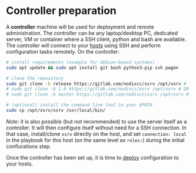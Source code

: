 # Controller preparation

A **controller** machine will be used for deployment and remote administration.
The controller can be any laptop/desktop PC, dedicated server, VM or container where a SSH client, python and bash are available.
The controller will connect to your [hosts](server-preparation.md) using SSH and perform configuration tasks remotely.
On the controller:


```bash
# install requirements (example for debian-based systems)
sudo apt update && sudo apt install git bash python3-pip ssh pwgen

# clone the repository
sudo git clone -b release https://gitlab.com/nodiscc/xsrv /opt/xsrv # latest release
# sudo git clone -b 1.0 https://gitlab.com/nodiscc/xsrv /opt/xsrv # OR specific release
# sudo git clone -b master https://gitlab.com/nodiscc/xsrv /opt/xsrv # OR development version

# (optional) install the command line tool to your $PATH
sudo cp /opt/xsrv/xsrv /usr/local/bin/
```

_Note:_ it is also possible (but not recommended) to use the server itself as a controller. It will then configure itself without need for a SSH connection.
In that case, install/clone `xsrv` directly on the host, and set `connection: local` in the playbook for this host (on the same level as `roles:`) during the initial confiurations step.

Once the controller has been set up, it is time to [deploy](first-deployment.md) configuration to your hosts.
